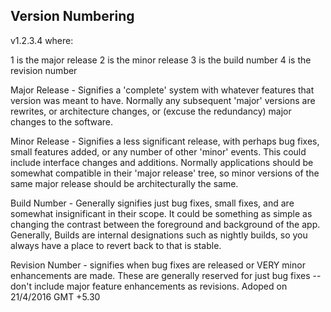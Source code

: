 
## Version Numbering 

v1.2.3.4 where:

1 is the major release
2 is the minor release
3 is the build number
4 is the revision number

Major Release - Signifies a 'complete' system with whatever features that version was meant to have. Normally any subsequent 'major' versions are rewrites, or architecture changes, or (excuse the redundancy) major changes to the software.

Minor Release - Signifies a less significant release, with perhaps bug fixes, small features added, or any number of other 'minor' events. This could include interface changes and additions. Normally applications should be somewhat compatible in their 'major release' tree, so minor versions of the same major release should be architecturally the same.

Build Number - Generally signifies just bug fixes, small fixes, and are somewhat insignificant in their scope. It could be something as simple as changing the contrast between the foreground and background of the app. Generally, Builds are internal designations such as nightly builds, so you always have a place to revert back to that is stable.

Revision Number - signifies when bug fixes are released or VERY minor enhancements are made. These are generally reserved for just bug fixes -- don't include major feature enhancements 
as revisions.
Adoped on 21/4/2016 GMT +5.30